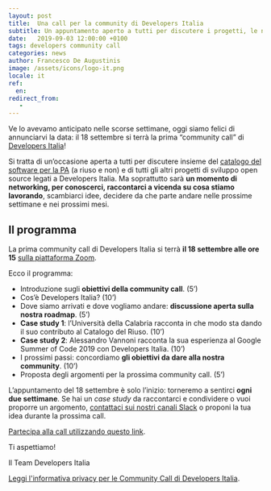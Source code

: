 ```yaml
---
layout: post
title:  Una call per la community di Developers Italia
subtitle: Un appuntamento aperto a tutti per discutere i progetti, le novità e la roadmap di Developers
date:   2019-09-03 12:00:00 +0100
tags: developers community call
categories: news
author: Francesco De Augustinis
image: /assets/icons/logo-it.png
locale: it
ref:
  en: 
redirect_from:
   -
---
```


Ve lo avevamo anticipato nelle scorse settimane, oggi siamo felici di annunciarvi la data: il 18 settembre si terrà la prima “community call” di [Developers Italia](https://developers.italia.it/)!

Si tratta di un’occasione aperta a tutti per discutere insieme del [catalogo del software per la PA](https://developers.italia.it/it/software/) (a riuso e non) e di tutti gli altri progetti di sviluppo open source legati a Developers Italia. Ma soprattutto sarà **un momento di networking, per conoscerci, raccontarci a vicenda su cosa stiamo lavorando**, scambiarci idee, decidere da che parte andare nelle prossime settimane e nei prossimi mesi. 

## Il programma

La prima community call di Developers Italia si terrà **il 18 settembre alle ore 15** [sulla piattaforma Zoom](https://zoom.us/j/980887806). 

Ecco il programma:

- Introduzione sugli **obiettivi della community call**. (5’)
- Cos’è Developers Italia? (10’)
- Dove siamo arrivati e dove vogliamo andare: **discussione aperta sulla nostra roadmap**. (5’)
- **Case study 1**: l’Università della Calabria racconta in che modo sta dando il suo contributo al Catalogo del Riuso. (10’)
- **Case study 2**: Alessandro Vannoni racconta la sua esperienza al Google Summer of Code 2019 con Developers Italia. (10’)
- I prossimi passi: concordiamo **gli obiettivi da dare alla nostra community**. (10’)
- Proposta degli argomenti per la prossima community call. (5’)

L’appuntamento del 18 settembre è solo l’inizio: torneremo a sentirci **ogni due settimane**. Se hai un *case study* da raccontarci e condividere o vuoi proporre un argomento, [contattaci sui nostri canali Slack](https://slack.developers.italia.it/) o proponi la tua idea durante la prossima call.

[Partecipa alla call utilizzando questo link](https://zoom.us/j/980887806).

Ti aspettiamo!

Il Team Developers Italia


[Leggi l'informativa privacy per le Community Call di Developers Italia](https://developers.italia.it/it/info-privacy-communitycall/).
